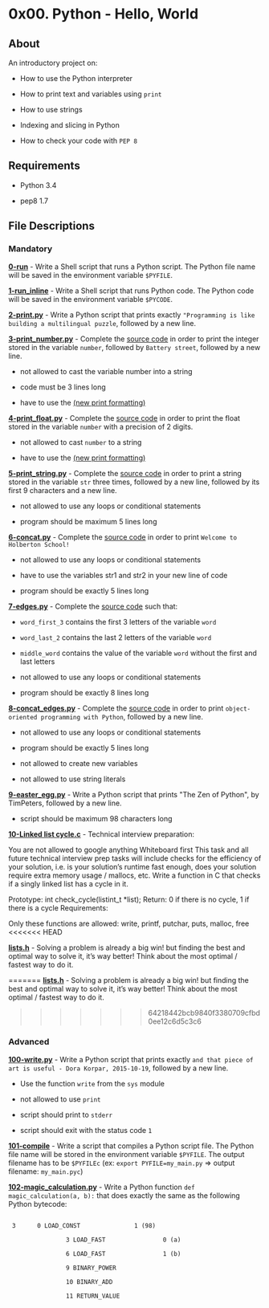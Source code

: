 # 0x00. Python - Hello, World

## About

An introductory project on:

- How to use the Python interpreter

- How to print text and variables using `print`

- How to use strings

- Indexing and slicing in Python

- How to check your code with `PEP 8`

## Requirements

- Python 3.4

- pep8 1.7

## File Descriptions

### Mandatory

**[0-run](0-run)** - Write a Shell script that runs a Python script. The Python file name will be saved in the environment variable `$PYFILE`.



**[1-run_inline](1-run_inline)** - Write a Shell script that runs Python code. The Python code will be saved in the environment variable `$PYCODE`.



**[2-print.py](2-print.py)** - Write a Python script that prints exactly `"Programming is like building a multilingual puzzle`, followed by a new line.



**[3-print_number.py](3-print_number.py)** - Complete the [source code](https://github.com/holbertonschool/0x00.py/blob/master/3-print_number.py) in order to print the integer stored in the variable `number`, followed by `Battery street`, followed by a new line.

  * not allowed to cast the variable number into a string

  * code must be 3 lines long

  * have to use the [(new print formatting)](https://pyformat.info/#number)



**[4-print_float.py](4-print_float.py)** - Complete the [source code](https://github.com/holbertonschool/0x00.py/blob/master/4-print_float.py) in order to print the float stored in the variable `number` with a precision of 2 digits.

  * not allowed to cast `number` to a string

  * have to use the [(new print formatting)](https://pyformat.info/#number)



**[5-print_string.py](5-print_string.py)** - Complete the [source code](https://intranet.hbtn.io/rltoken/SsZaCpUT5-6nybzBeUkHyw) in order to print a string stored in the variable `str` three times, followed by a new line, followed by its first 9 characters and a new line.

  * not allowed to use any loops or conditional statements

  * program should be maximum 5 lines long



**[6-concat.py](6-concat.py)** - Complete the [source code](https://github.com/holbertonschool/0x00.py/blob/master/6-concat.py) in order to print `Welcome to Holberton School!`

  * not allowed to use any loops or conditional statements

  * have to use the variables str1 and str2 in your new line of code

  * program should be exactly 5 lines long



**[7-edges.py](7-edges.py)** - Complete the [source code](https://github.com/holbertonschool/0x00.py/blob/master/7-edges.py) such that:

  * `word_first_3` contains the first 3 letters of the variable `word`

  * `word_last_2` contains the last 2 letters of the variable `word`

  * `middle_word` contains the value of the variable `word` without the first and last letters

  * not allowed to use any loops or conditional statements

  * program should be exactly 8 lines long



**[8-concat_edges.py](8-concat_edges.py)** - Complete the [source code](https://github.com/holbertonschool/0x00.py/blob/master/8-concat_edges.py) in order to print `object-oriented programming with Python`, followed by a new line.

  * not allowed to use any loops or conditional statements

  * program should be exactly 5 lines long

  * not allowed to create new variables

  * not allowed to use string literals



**[9-easter_egg.py](9-easter_egg.py)** - Write a Python script that prints "The Zen of Python", by TimPeters, followed by a new line.

  * script should be maximum 98 characters long


**[10-Linked list cycle.c](10-check_cycle.c)** - Technical interview preparation:

You are not allowed to google anything
Whiteboard first
This task and all future technical interview prep tasks will include checks for the efficiency of your solution, i.e. is your solution’s runtime fast enough, does your solution require extra memory usage / mallocs, etc.
Write a function in C that checks if a singly linked list has a cycle in it.

Prototype: int check_cycle(listint_t *list);
Return: 0 if there is no cycle, 1 if there is a cycle
Requirements:

Only these functions are allowed: write, printf, putchar, puts, malloc, free
<<<<<<< HEAD


**[lists.h](lists.h)** - Solving a problem is already a big win! but finding the best and optimal way to solve it, it’s way better! Think about the most optimal / fastest way to do it.


=======
**[lists.h](lists.h)** - Solving a problem is already a big win! but finding the best and optimal way to solve it, it’s way better! Think about the most optimal / fastest way to do it.

>>>>>>> 64218442bcb9840f3380709cfbd0ee12c6d5c3c6

### Advanced

**[100-write.py](100-write.py)** - Write a Python script that prints exactly `and that piece of art is useful - Dora Korpar, 2015-10-19`, followed by a new line.

  * Use the function `write` from the `sys` module

  * not allowed to use `print`

  * script should print to `stderr`

  * script should exit with the status code `1`



**[101-compile](101-compile)** - Write a script that compiles a Python script file. The Python file name will be stored in the environment variable `$PYFILE`. The output filename has to be `$PYFILEc` (ex: `export PYFILE=my_main.py` => output filename: `my_main.pyc`)



**[102-magic_calculation.py](102-magic_calculation.py)** - Write a Python function `def magic_calculation(a, b):` that does exactly the same as the following Python bytecode:

```

 3		0 LOAD_CONST               1 (98)

              	3 LOAD_FAST                0 (a)

              	6 LOAD_FAST                1 (b)

              	9 BINARY_POWER

             	10 BINARY_ADD

             	11 RETURN_VALUE

```
